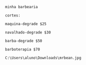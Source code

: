 	minha barbearia 

	cortes:

	maquina-degrade $25

	navalhado-degrade $30

	barba-degrade $50

	barboterapia $70
	
	C:\Users\aluno\Downloads\mrbean.jpg

